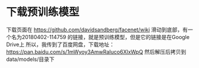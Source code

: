 

# 下载预训练模型
 下载页面在 https://github.com/davidsandberg/facenet/wiki 
 滑动到底部，有一个名为20180402-114759 的链接，就是预训练模型，但是它的链接是在Google Drive上
 所以，我传到了百度网盘，下载地址： https://pan.baidu.com/s/1mWyoy3AmwRaIuco6XlxWpQ
 然后解压后拷贝到data/models/目录下
